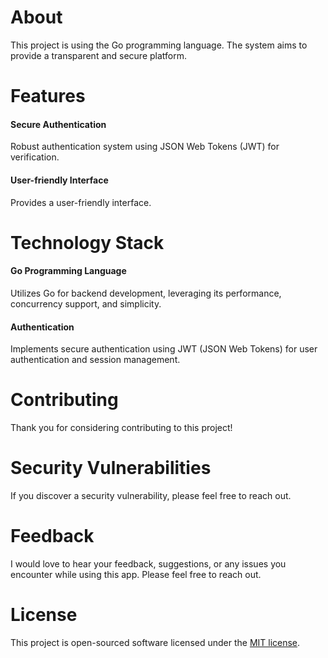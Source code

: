 # About

This project is using the Go programming language. The system aims to provide a transparent and secure platform.

# Features

#### Secure Authentication

Robust authentication system using JSON Web Tokens (JWT) for verification.

#### User-friendly Interface

Provides a user-friendly interface.

# Technology Stack

#### Go Programming Language

Utilizes Go for backend development, leveraging its performance, concurrency support, and simplicity.

#### Authentication

Implements secure authentication using JWT (JSON Web Tokens) for user authentication and session management.

# Contributing

Thank you for considering contributing to this project!

# Security Vulnerabilities

If you discover a security vulnerability, please feel free to reach out.

# Feedback

I would love to hear your feedback, suggestions, or any issues you encounter while using this app. Please feel free to reach out.

# License

This project is open-sourced software licensed under the [MIT license](https://opensource.org/licenses/MIT).
